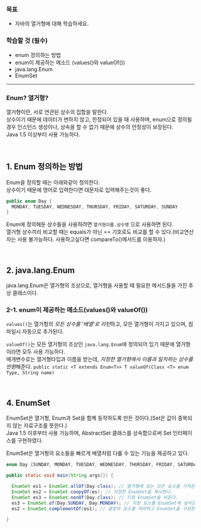 ### 목표
- 자바의 열거형에 대해 학습하세요.

### 학습할 것 (필수)
- enum 정의하는 방법
- enum이 제공하는 메소드 (values()와 valueOf())
- java.lang.Enum
- EnumSet

------

### Enum? 열거형?
열거형이란, 서로 연관된 상수의 집합을 말한다.<br>
상수이기 때문에 데이터가 변하지 않고, 한정되어 있을 때 사용하며, enum으로 정의될 경우 인스턴스 생성이나, 상속을 할 수 없기 때문에 상수의 안정성이 보장된다.<br>
Java 1.5 이상부터 사용 가능하다.

<br>

## 1. Enum 정의하는 방법

Enum을 정의할 때는 아래와같이 정의한다.<br>
상수이기 때문에 영어로 입력한다면 대문자로 입력해주는것이 좋다.
```java
public enum Day {
  MONDAY, TUESDAY, WEDNESDAY, THURSDAY, FRIDAY, SATURDAY, SUNDAY
}
```

Enum에 정의해둔 상수들을 사용하려면 `열거형이름.상수명` 으로 사용하면 된다.<br>
열거형 상수끼리 비교할 때는 equals가 아닌 == 기호로도 비교를 할 수 있다.(비교연산자는 사용 불가능하다. 사용하고싶다면 compareTo()메서드를 이용하자.)<br>

<br>

## 2. java.lang.Enum

java.lang.Enum은 열거형의 조상으로, 열거형을 사용할 때 필요한 메서드들을 가진 추상 클래스이다.

### 2-1. enum이 제공하는 메소드(values()와 valueOf())

`values()`는 열거헝의 *모든 상수를 '배열'로 리턴*하고, 모든 열거형이 가지고 있으며, 컴파일시 자동으로 추가된다.

`valueOf()`는 모든 열거형의 조상인 `java.lang.Enum`에 정의되어 있기 때문에 열거형이라면 모두 사용 가능하다.<br>
매개변수로는 열거형타입과 이름을 받는데, *지정한 열거형에서 이름과 일치하는 상수를 반환*해준다.
`public static <T extends Enum<T>> T valueOf(Class <T> enum Type, String name)`

<br>

## 4. EnumSet

EnumSet은 열거형, Enum과 Set을 함꼐 동작하도록 만든 것이다.(Set은 값이 중복되지 않는 자료구조를 뜻한다.)<br>
Java 1.5 이후부터 사용 가능하며, AbstractSet 클래스를 상속함으로써 Set 인터페이스를 구현하였다.

EnumSet은 열거형의 요소들을 빠르게 배열처럼 다룰 수 있는 기능을 제공하고 있다.

```java
enum Day {SUNDAY, MONDAY, TUESDAY, WEDNESDAY, THURSDAY, FRIDAY, SATURDAY}

public static void main(String args[]) {

  EnumSet es1 = EnumSet.allOf(Day.class); // 열거형에 있는 모든 요소를 가져온다.
  EnumSet es2 = EnumSet.coopyOf(es); // 지정한 EnumSet을 복사한다.
  EnumSet es3 = EnumSet.nonOf(Day.class); // 지정 EnumSet을 비운다.
  es3 = EnumSet.of(Day.SUNDAY, Day.MONDAY); // 지정 요소를 EnumSet에 넣어준다.
  es2 = EnumSet.complementOf(es1); // 괄호의 요소를 제외하고 EnumSet을 구성한다.
  
}
```
